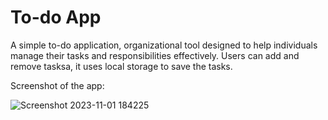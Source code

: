 # To-do App

A simple to-do application, organizational tool designed to help individuals manage their tasks and responsibilities effectively. Users can add and remove tasksa, it uses local storage to save the tasks.

Screenshot of the app:

![Screenshot 2023-11-01 184225](https://github.com/nasevski9/To-do/assets/140076217/a083a013-6fef-4a0c-9647-228d1608b1ec)
